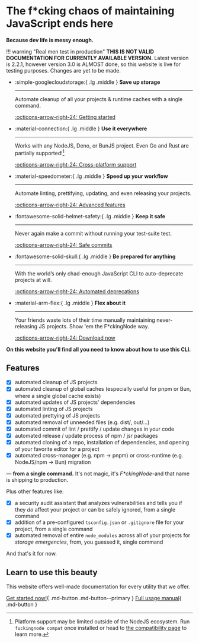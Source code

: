 <!-- markdownlint-disable md030 -->

# The f*cking chaos of maintaining JavaScript ends here

**Because dev life is messy enough.**

!!! warning "Real men test in production"
    **THIS IS NOT VALID DOCUMENTATION FOR CURRENTLY AVAILABLE VERSION.**
    Latest version is 2.2.1, however version 3.0 is ALMOST done, so this website is live for testing purposes. Changes are yet to be made.

<!-- markdownlint-disable md033 -->

<div class="grid cards" markdown>

-   :simple-googlecloudstorage:{ .lg .middle } **Save up storage**

    ---

    Automate cleanup of all your projects & runtime caches with a single command.

    [:octicons-arrow-right-24: Getting started](manual/usage.md#the-clean-command)

-   :material-connection:{ .lg .middle } **Use it everywhere**

    ---

    Works with any NodeJS, Deno, or BunJS project. Even Go and Rust are partially supported![^1]

    [:octicons-arrow-right-24: Cross-platform support](learn/cross-runtime-support.md)

-   :material-speedometer:{ .lg .middle } **Speed up your workflow**

    ---

    Automate linting, prettifying, updating, and even releasing your projects.

    [:octicons-arrow-right-24: Advanced features](manual/index.md#fckingnode-full-manual)

-   :fontawesome-solid-helmet-safety:{ .lg .middle } **Keep it safe**

    ---

    Never again make a commit without running your test-suite test.

    [:octicons-arrow-right-24: Safe commits](https://zakahacecosas.github.io/FuckingNode/manual/commit/)

-   :fontawesome-solid-skull:{ .lg .middle } **Be prepared for anything**

    ---

    With the world’s only chad-enough JavaScript CLI to auto-deprecate projects at will.

    [:octicons-arrow-right-24: Automated deprecations](https://zakahacecosas.github.io/FuckingNode/manual/surrender/)

-   :material-arm-flex:{ .lg .middle } **Flex about it**

    ---

    Your friends waste lots of their time manually maintaining never-releasing JS projects. Show 'em the F\*ckingNode way.

    [:octicons-arrow-right-24: Download now](https://github.com/ZakaHaceCosas/FuckingNode/releases/latest)

</div>

**On this website you'll find all you need to know about how to use this CLI.**

## Features

- [x] automated cleanup of JS projects
- [x] automated cleanup of global caches (especially useful for pnpm or Bun, where a single global cache exists)
- [x] automated updates of JS projects' dependencies
- [x] automated linting of JS projects
- [x] automated prettying of JS projects
- [x] automated removal of unneeded files (e.g. dist/, out/...)
- [x] automated commit of lint / prettify / update changes in your code
- [x] automated release / update process of npm / jsr packages
- [x] automated cloning of a repo, installation of dependencies, and opening of your favorite editor for a project
- [x] automated cross-manager (e.g. npm -> pnpm) or cross-runtime (e.g. NodeJS/npm -> Bun) migration

— **from a single command.** It's not magic, it's _F\*ckingNode_-and that name is shipping to production.

Plus other features like:

- [x] a security audit assistant that analyzes vulnerabilities and tells you if they _do_ affect your project or can be safely ignored, from a single command
- [x] addition of a pre-configured `tsconfig.json` or `.gitignore` file for your project, from a single command
- [x] automated removal of entire `node_modules` across all of your projects for _storage emergencies_, from, you guessed it, single command

And that's it for now.

## Learn to use this beauty

This website offers well-made documentation for every utility that we offer.

[Get started now!](manual/index.md#tldr-for-getting-started-as-soon-as-possible){ .md-button .md-button--primary }
[Full usage manual](manual/install.md){ .md-button }

[^1]:
    Platform support may be limited outside of the NodeJS ecosystem. Run `fuckingnode compat` once installed or head to [the compatibility page](learn/cross-runtime-support.md) to learn more.
